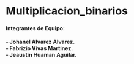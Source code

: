 Multiplicacion_binarios <a color="green" name="TOP"></a>
===================

<h4> Integrantes de Equipo: <h4>

<p> - Johanel Alvarez Alvarez.  <br> - Fabrizio Vivas Martinez.  <br> - Jeaustin Huaman Aguilar.
  
  
  
  
  
  
  
  


